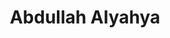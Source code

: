 <!DOCTYPE html>
<html lang="en">
<head>
    <meta charset="UTF-8">
    <meta name="viewport" content="width=device-width, initial-scale=1.0">
    <title>About me</title>
</head>
<body>
    <div id="border">
        <h1 style="text-align: center;">Abdullah Alyahya</h1>
    </div>
</body>
</html>
